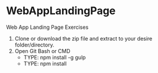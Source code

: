 # WebAppLandingPage
Web App Landing Page Exercises

1. Clone or download the zip file and extract to your desire folder/directory.
2. Open Git Bash or CMD
    - TYPE: npm install -g gulp
    - TYPE: npm install

